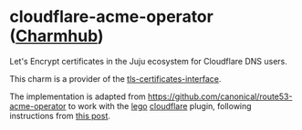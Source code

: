 # cloudflare-acme-operator ([Charmhub](https://charmhub.io/cloudflare-acme-operator))

Let's Encrypt certificates in the Juju ecosystem for Cloudflare DNS users.

This charm is a provider of the [tls-certificates-interface](https://github.com/canonical/tls-certificates-interface).

The implementation is adapted from https://github.com/canonical/route53-acme-operator to work with the [lego](https://go-acme.github.io/lego/) [cloudflare](https://go-acme.github.io/lego/dns/cloudflare/) plugin, following instructions from [this post](https://discourse.charmhub.io/t/lets-encrypt-certificates-in-the-juju-ecosystem/8704).
